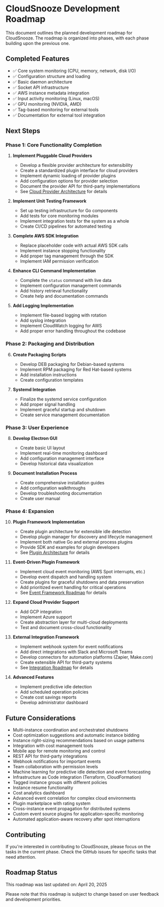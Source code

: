 <!--
Copyright 2025 Scott Friedman and CloudSnooze Contributors
SPDX-License-Identifier: Apache-2.0
-->

# CloudSnooze Development Roadmap

This document outlines the planned development roadmap for CloudSnooze. The roadmap is organized into phases, with each phase building upon the previous one.

## Completed Features

- ✅ Core system monitoring (CPU, memory, network, disk I/O)
- ✅ Configuration structure and loading
- ✅ Basic daemon architecture
- ✅ Socket API infrastructure
- ✅ AWS instance metadata integration
- ✅ Input activity monitoring (Linux, macOS)
- ✅ GPU monitoring (NVIDIA, AMD)
- ✅ Tag-based monitoring for external tools
- ✅ Documentation for external tool integration

## Next Steps

### Phase 1: Core Functionality Completion

1. **Implement Pluggable Cloud Providers**
   - Develop a flexible provider architecture for extensibility
   - Create a standardized plugin interface for cloud providers
   - Implement dynamic loading of provider plugins
   - Add configuration options for provider selection
   - Document the provider API for third-party implementations
   - See [Cloud Provider Architecture](design/cloud-provider-architecture.md) for details

2. **Implement Unit Testing Framework**
   - Set up testing infrastructure for Go components
   - Add tests for core monitoring modules
   - Implement integration tests for the system as a whole
   - Create CI/CD pipelines for automated testing

3. **Complete AWS SDK Integration**
   - Replace placeholder code with actual AWS SDK calls
   - Implement instance stopping functionality
   - Add proper tag management through the SDK
   - Implement IAM permission verification

4. **Enhance CLI Command Implementation**
   - Complete the `status` command with live data
   - Implement configuration management commands
   - Add history retrieval functionality
   - Create help and documentation commands

5. **Add Logging Implementation**
   - Implement file-based logging with rotation
   - Add syslog integration
   - Implement CloudWatch logging for AWS
   - Add proper error handling throughout the codebase

### Phase 2: Packaging and Distribution

6. **Create Packaging Scripts**
   - Develop DEB packaging for Debian-based systems
   - Implement RPM packaging for Red Hat-based systems
   - Add installation instructions
   - Create configuration templates

7. **Systemd Integration**
   - Finalize the systemd service configuration
   - Add proper signal handling
   - Implement graceful startup and shutdown
   - Create service management documentation

### Phase 3: User Experience

8. **Develop Electron GUI**
   - Create basic UI layout
   - Implement real-time monitoring dashboard
   - Add configuration management interface
   - Develop historical data visualization

9. **Document Installation Process**
   - Create comprehensive installation guides
   - Add configuration walkthroughs
   - Develop troubleshooting documentation
   - Create user manual

### Phase 4: Expansion

10. **Plugin Framework Implementation**
    - Create plugin architecture for extensible idle detection
    - Develop plugin manager for discovery and lifecycle management
    - Implement both native Go and external process plugins
    - Provide SDK and examples for plugin developers
    - See [Plugin Architecture](design/plugin-architecture.md) for details

11. **Event-Driven Plugin Framework**
    - Implement cloud event monitoring (AWS Spot interrupts, etc.)
    - Develop event dispatch and handling system
    - Create plugins for graceful shutdowns and data preservation
    - Add prioritized event handling for critical operations
    - See [Event Framework Roadmap](design/plugin-event-roadmap.md) for details

12. **Expand Cloud Provider Support**
    - Add GCP integration
    - Implement Azure support
    - Create abstraction layer for multi-cloud deployments
    - Test and document cross-cloud functionality

13. **External Integration Framework**
    - Implement webhook system for event notifications
    - Add direct integrations with Slack and Microsoft Teams
    - Develop connectors for automation platforms (Zapier, Make.com)
    - Create extensible API for third-party systems
    - See [Integration Roadmap](design/integration-roadmap.md) for details

14. **Advanced Features**
    - Implement predictive idle detection
    - Add scheduled operation policies
    - Create cost savings reports
    - Develop administrator dashboard

## Future Considerations

- Multi-instance coordination and orchestrated shutdowns
- Cost optimization suggestions and automatic instance bidding
- Instance right-sizing recommendations based on usage patterns
- Integration with cost management tools
- Mobile app for remote monitoring and control
- REST API for third-party integrations
- Webhook notifications for important events
- Team collaboration with permission levels
- Machine learning for predictive idle detection and event forecasting
- Infrastructure as Code integration (Terraform, CloudFormation)
- Tagged instance groups with different policies
- Instance resume functionality
- Cost analytics dashboard
- Advanced event correlation for complex cloud environments
- Plugin marketplace with rating system
- Cross-instance event propagation for distributed systems
- Custom event source plugins for application-specific monitoring
- Automated application-aware recovery after spot interruptions

## Contributing

If you're interested in contributing to CloudSnooze, please focus on the tasks in the current phase. Check the GitHub issues for specific tasks that need attention.

## Roadmap Status

This roadmap was last updated on: April 20, 2025

Please note that this roadmap is subject to change based on user feedback and development priorities.